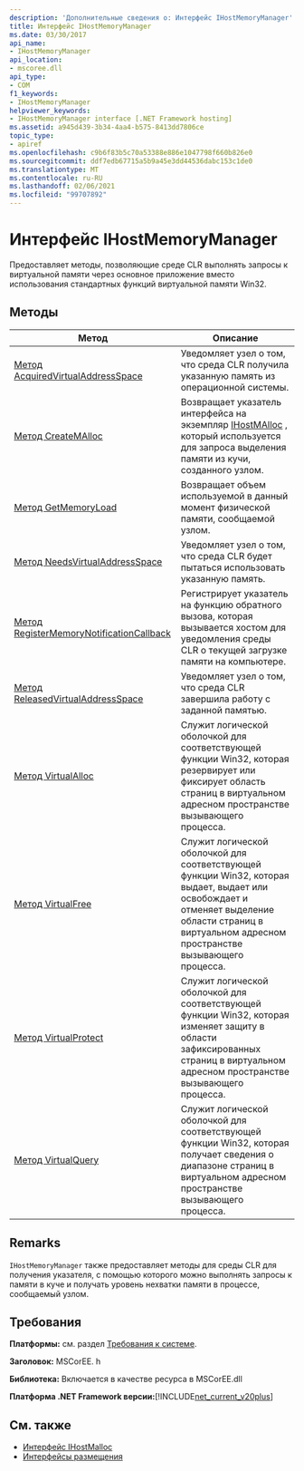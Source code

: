 ```yaml
---
description: 'Дополнительные сведения о: Интерфейс IHostMemoryManager'
title: Интерфейс IHostMemoryManager
ms.date: 03/30/2017
api_name:
- IHostMemoryManager
api_location:
- mscoree.dll
api_type:
- COM
f1_keywords:
- IHostMemoryManager
helpviewer_keywords:
- IHostMemoryManager interface [.NET Framework hosting]
ms.assetid: a945d439-3b34-4aa4-b575-8413dd7806ce
topic_type:
- apiref
ms.openlocfilehash: c9b6f83b5c70a53388e886e1047798f660b826e0
ms.sourcegitcommit: ddf7edb67715a5b9a45e3dd44536dabc153c1de0
ms.translationtype: MT
ms.contentlocale: ru-RU
ms.lasthandoff: 02/06/2021
ms.locfileid: "99707892"
---
```

# <a name="ihostmemorymanager-interface"></a>Интерфейс IHostMemoryManager

Предоставляет методы, позволяющие среде CLR выполнять запросы к виртуальной памяти через основное приложение вместо использования стандартных функций виртуальной памяти Win32.  
  
## <a name="methods"></a>Методы  
  
|Метод|Описание|  
|------------|-----------------|  
|[Метод AcquiredVirtualAddressSpace](ihostmemorymanager-acquiredvirtualaddressspace-method.md)|Уведомляет узел о том, что среда CLR получила указанную память из операционной системы.|  
|[Метод CreateMAlloc](ihostmemorymanager-createmalloc-method.md)|Возвращает указатель интерфейса на экземпляр [IHostMAlloc](ihostmalloc-interface.md) , который используется для запроса выделения памяти из кучи, созданного узлом.|  
|[Метод GetMemoryLoad](ihostmemorymanager-getmemoryload-method.md)|Возвращает объем используемой в данный момент физической памяти, сообщаемой узлом.|  
|[Метод NeedsVirtualAddressSpace](ihostmemorymanager-needsvirtualaddressspace-method.md)|Уведомляет узел о том, что среда CLR будет пытаться использовать указанную память.|  
|[Метод RegisterMemoryNotificationCallback](ihostmemorymanager-registermemorynotificationcallback-method.md)|Регистрирует указатель на функцию обратного вызова, которая вызывается хостом для уведомления среды CLR о текущей загрузке памяти на компьютере.|  
|[Метод ReleasedVirtualAddressSpace](ihostmemorymanager-releasedvirtualaddressspace-method.md)|Уведомляет узел о том, что среда CLR завершила работу с заданной памятью.|  
|[Метод VirtualAlloc](ihostmemorymanager-virtualalloc-method.md)|Служит логической оболочкой для соответствующей функции Win32, которая резервирует или фиксирует область страниц в виртуальном адресном пространстве вызывающего процесса.|  
|[Метод VirtualFree](ihostmemorymanager-virtualfree-method.md)|Служит логической оболочкой для соответствующей функции Win32, которая выдает, выдает или освобождает и отменяет выделение области страниц в виртуальном адресном пространстве вызывающего процесса.|  
|[Метод VirtualProtect](ihostmemorymanager-virtualprotect-method.md)|Служит логической оболочкой для соответствующей функции Win32, которая изменяет защиту в области зафиксированных страниц в виртуальном адресном пространстве вызывающего процесса.|  
|[Метод VirtualQuery](ihostmemorymanager-virtualquery-method.md)|Служит логической оболочкой для соответствующей функции Win32, которая получает сведения о диапазоне страниц в виртуальном адресном пространстве вызывающего процесса.|  
  
## <a name="remarks"></a>Remarks  

 `IHostMemoryManager` также предоставляет методы для среды CLR для получения указателя, с помощью которого можно выполнять запросы к памяти в куче и получать уровень нехватки памяти в процессе, сообщаемый узлом.  
  
## <a name="requirements"></a>Требования  

 **Платформы:** см. раздел [Требования к системе](../../get-started/system-requirements.md).  
  
 **Заголовок:** MSCorEE. h  
  
 **Библиотека:** Включается в качестве ресурса в MSCorEE.dll  
  
 **Платформа .NET Framework версии:**[!INCLUDE[net_current_v20plus](../../../../includes/net-current-v20plus-md.md)]  
  
## <a name="see-also"></a>См. также

- [Интерфейс IHostMalloc](ihostmalloc-interface.md)
- [Интерфейсы размещения](hosting-interfaces.md)
